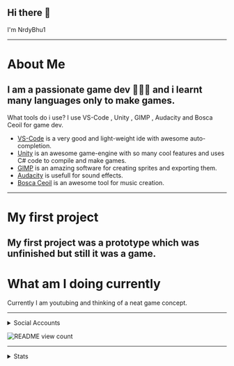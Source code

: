 ## Hi there 👋
I'm NrdyBhu1

---

# About Me
I am a passionate game dev 👨🏻‍💻 and i learnt many languages only to make games.
---
What tools do i use?
I use VS-Code , Unity , GIMP , Audacity and Bosca Ceoil for game dev.
- [VS-Code](https://code.visualstudio.com) is a very good and light-weight ide with awesome auto-completion.
- [Unity](https://unity3d.com)  is an awesome game-engine with so many cool features and uses C# code to compile and make games.
- [GIMP](https://gimp.org) is an amazing software for creating sprites and exporting them.
- [Audacity](https://audacityteam.org) is usefull for sound effects.
- [Bosca Ceoil](https://boscaceoil.net) is an awesome tool for music creation.
---

# My first project
My first project was a prototype which was unfinished but still it was a game.
---

# What am I doing currently
Currently I am youtubing and thinking of a neat game concept.

---

<details>
    <summary>Social Accounts</summary>
    <a href="https://nrdybhu1.itch.io/">Itch.io</a>
    <a href="https://patreon.com/NrdyBhu1">Patreon</a>
    <a href="https://www.youtube.com/channel/UCoPBq4YveNbsHkg4Rd9AXXQ">Youtube</a>
    <a href="https://nrdybhu1.github.io/">My Website</a>
    <a href="mailto: nrdybhu1.queries@gmail.com">Gmail</a>
    <a href="https://github.com/NrdyBhu1">Github</a> 
</details>

![README view count](https://api.ghprofile.me/view?username=NrdyBhu1&label=README%20views&color=0b0764)


    
---

<details>
    <summary>Stats</summary>
    <p>
        <img src="https://github-readme-stats.vercel.app/api?username=NrdyBhu1&show_icons=true&layout=compact&bg_color=30,12c2e9,f64f59&title_color=fff&text_color=fff">
        <img src="https://github-readme-stats.vercel.app/api/top-langs/?username=NrdyBhu1&layout=compact&bg_color=30,1565C0,b92b27&title_color=fff&text_color=fff">
    </p>
</details>
